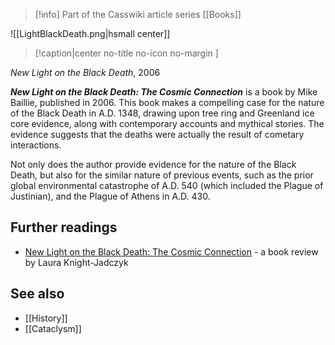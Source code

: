 > [!info] Part of the Casswiki article series [[Books]]

![[LightBlackDeath.png|hsmall center]]
> [!caption|center no-title no-icon no-margin ]
> 
_New Light on the Black Death_, 2006

_**New Light on the Black Death: The Cosmic Connection**_ is a book by Mike Baillie, published in 2006. This book makes a compelling case for the nature of the Black Death in A.D. 1348, drawing upon tree ring and Greenland ice core evidence, along with contemporary accounts and mythical stories. The evidence suggests that the deaths were actually the result of cometary interactions.

Not only does the author provide evidence for the nature of the Black Death, but also for the similar nature of previous events, such as the prior global environmental catastrophe of A.D. 540 (which included the Plague of Justinian), and the Plague of Athens in A.D. 430.

Further readings
----------------

*   [New Light on the Black Death: The Cosmic Connection](http://www.sott.net/article/145683-New-Light-on-the-Black-Death-The-Cosmic-Connection) - a book review by Laura Knight-Jadczyk

See also
--------

*   [[History]]
*   [[Cataclysm]]